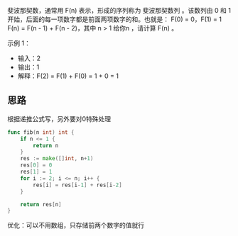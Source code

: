 斐波那契数，通常用 F(n) 表示，形成的序列称为 斐波那契数列 。该数列由 0 和 1 开始，后面的每一项数字都是前面两项数字的和。也就是： F(0) = 0，F(1) = 1 F(n) = F(n - 1) + F(n - 2)，其中 n > 1 给你n ，请计算 F(n) 。

示例 1：

- 输入：2
- 输出：1
- 解释：F(2) = F(1) + F(0) = 1 + 0 = 1
## 思路
根据递推公式写，另外要对0特殊处理

```go
func fib(n int) int {
	if n <= 1 {
		return n
	}
	res := make([]int, n+1)
	res[0] = 0
	res[1] = 1
	for i := 2; i <= n; i++ {
		res[i] = res[i-1] + res[i-2]
	}

	return res[n]
}
```

优化：可以不用数组，只存储前两个数字的值就行
